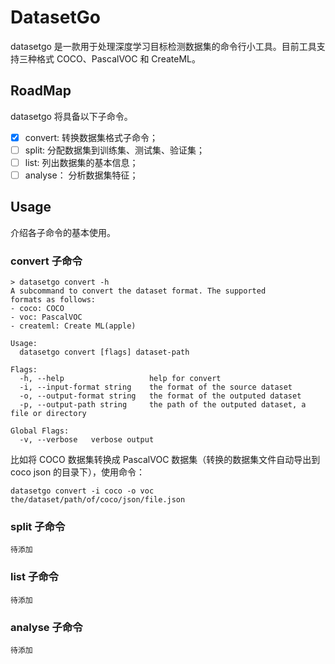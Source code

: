 # DatasetGo

datasetgo 是一款用于处理深度学习目标检测数据集的命令行小工具。目前工具支持三种格式 COCO、PascalVOC 和 CreateML。

## RoadMap

datasetgo 将具备以下子命令。

- [x] convert: 转换数据集格式子命令；
- [ ] split: 分配数据集到训练集、测试集、验证集；
- [ ] list: 列出数据集的基本信息；
- [ ] analyse： 分析数据集特征；

## Usage

介绍各子命令的基本使用。

### convert 子命令

```shell
> datasetgo convert -h
A subcommand to convert the dataset format. The supported
formats as follows:
- coco: COCO
- voc: PascalVOC
- createml: Create ML(apple)

Usage:
  datasetgo convert [flags] dataset-path

Flags:
  -h, --help                   help for convert
  -i, --input-format string    the format of the source dataset
  -o, --output-format string   the format of the outputed dataset
  -p, --output-path string     the path of the outputed dataset, a file or directory

Global Flags:
  -v, --verbose   verbose output
```

比如将 COCO 数据集转换成 PascalVOC 数据集（转换的数据集文件自动导出到 coco json 的目录下），使用命令：

```shell
datasetgo convert -i coco -o voc the/dataset/path/of/coco/json/file.json
```

### split 子命令

`待添加`

### list 子命令

`待添加`

### analyse 子命令

`待添加`
